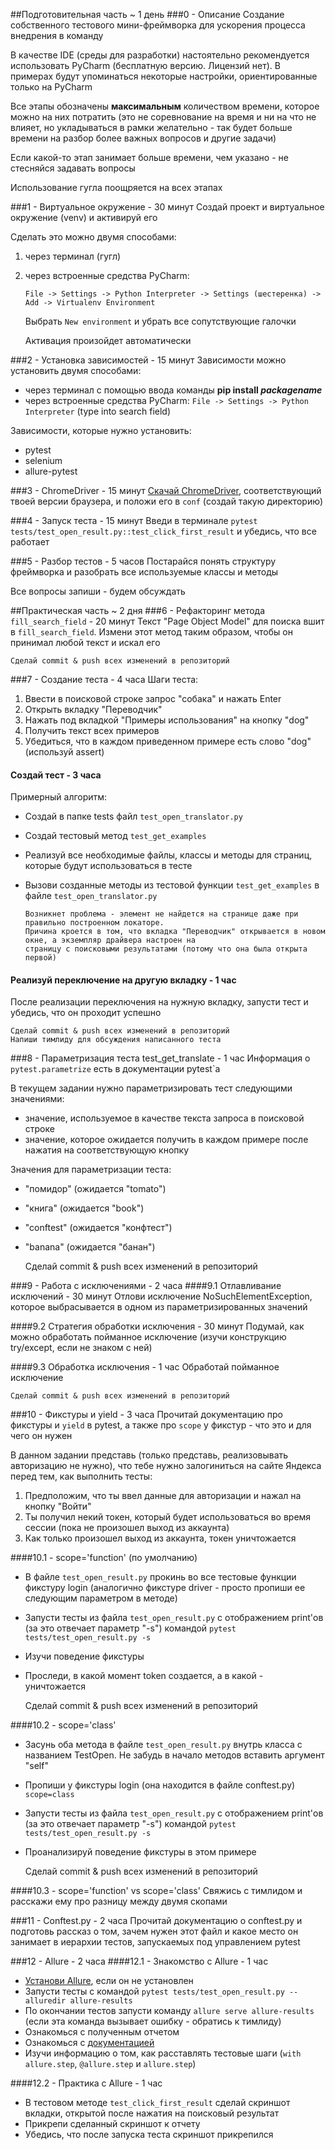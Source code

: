 ##Подготовительная часть ~ 1 день
###0 - Описание
Создание собственного тестового мини-фреймворка для ускорения процесса внедрения в команду

В качестве IDE (среды для разработки) настоятельно рекомендуется использовать PyCharm (бесплатную версию. Лицензий нет). 
В примерах будут упоминаться некоторые настройки, ориентированные только на PyCharm

Все этапы обозначены **максимальным** количеством времени, которое можно на них потратить 
(это не соревнование на время и ни на что не влияет, но укладываться в рамки желательно - так будет больше времени на 
разбор более важных вопросов и другие задачи)

Если какой-то этап занимает больше времени, чем указано - не стесняйся задавать вопросы

Использование гугла поощряется на всех этапах

###1 - Виртуальное окружение - 30 минут
Создай проект и виртуальное окружение (venv) и активируй его

Сделать это можно двумя способами:
1. через терминал (гугл)
2. через встроенные средства PyCharm:

    `File -> Settings -> Python Interpreter -> Settings (шестеренка) -> Add -> Virtualenv Environment`

   Выбрать `New environment` и убрать все сопутствующие галочки 

    Активация произойдет автоматически

###2 - Установка зависимостей - 15 минут
Зависимости можно установить двумя способами:

* через терминал с помощью ввода команды **pip install _packagename_**
* через встроенные средства PyCharm: `File -> Settings -> Python Interpreter` (type into search field)

Зависимости, которые нужно установить:
* pytest
* selenium
* allure-pytest

###3 - ChromeDriver - 15 минут
[Скачай ChromeDriver](https://chromedriver.chromium.org/), соответствующий твоей версии браузера, и положи его 
в `conf` (создай такую директорию)

###4 - Запуск теста - 15 минут
Введи в терминале `pytest tests/test_open_result.py::test_click_first_result` и убедись, что все работает

###5 - Разбор тестов - 5 часов
Постарайся понять структуру фреймворка и разобрать все используемые классы и методы

Все вопросы запиши - будем обсуждать

##Практическая часть ~ 2 дня
###6 - Рефакторинг метода `fill_search_field` - 20 минут
Текст "Page Object Model" для поиска вшит в `fill_search_field`. Измени этот метод таким образом, чтобы он принимал 
любой текст и искал его

    Сделай commit & push всех изменений в репозиторий

###7 - Создание теста - 4 часа
Шаги теста:
1. Ввести в поисковой строке запрос "собака" и нажать Enter
2. Открыть вкладку "Переводчик"
3. Нажать под вкладкой "Примеры использования" на кнопку "dog"
4. Получить текст всех примеров
5. Убедиться, что в каждом приведенном примере есть слово "dog" (используй assert)

#### Создай тест - 3 часа
Примерный алгоритм:
* Создай в папке tests файл `test_open_translator.py`
* Создай тестовый метод `test_get_examples`
* Реализуй все необходимые файлы, классы и методы для страниц, которые будут использоваться в тесте
* Вызови созданные методы из тестовой функции `test_get_examples` в файле `test_open_translator.py` 


      Возникнет проблема - элемент не найдется на странице даже при правильно построенном локаторе. 
      Причина кроется в том, что вкладка "Переводчик" открывается в новом окне, а экземпляр драйвера настроен на 
      страницу с поисковыми результатами (потому что она была открыта первой)

#### Реализуй переключение на другую вкладку - 1 час
После реализации переключения на нужную вкладку, запусти тест и убедись, что он проходит успешно


    Сделай commit & push всех изменений в репозиторий
    Напиши тимлиду для обсуждения написанного теста

###8 - Параметризация теста test_get_translate - 1 час
Информация о `pytest.parametrize` есть в документации pytest`а

В текущем задании нужно параметризировать тест следующими значениями:
* значение, используемое в качестве текста запроса в поисковой строке 
* значение, которое ожидается получить в каждом примере после нажатия на соответствующую кнопку

Значения для параметризации теста:
* "помидор" (ожидается "tomato")
* "книга" (ожидается "book")
* "conftest" (ожидается "конфтест")
* "banana" (ожидается "банан")

    
    Сделай commit & push всех изменений в репозиторий

###9 - Работа с исключениями - 2 часа
####9.1 Отлавливание исключений - 30 минут
Отлови исключение NoSuchElementException, которое выбрасывается в одном из параметризированных значений

####9.2 Стратегия обработки исключения - 30 минут 
Подумай, как можно обработать пойманное исключение (изучи конструкцию try/except, если не знаком с ней)

####9.3 Обработка исключения - 1 час
Обработай пойманное исключение

    Сделай commit & push всех изменений в репозиторий

###10 - Фикстуры и yield - 3 часа
Прочитай документацию про фикстуры и `yield` в pytest, а также про `scope` у фикстур - что это и для чего он нужен

В данном задании представь (только представь, реализовывать авторизацию не нужно), что тебе нужно залогиниться на сайте 
Яндекса перед тем, как выполнить тесты:
1. Предположим, что ты ввел данные для авторизации и нажал на кнопку "Войти"
2. Ты получил некий токен, который будет использоваться во время сессии (пока не произошел выход из аккаунта)
3. Как только произошел выход из аккаунта, токен уничтожается

####10.1 - scope='function' (по умолчанию)
* В файле `test_open_result.py` прокинь во все тестовые функции фикстуру login 
(аналогично фикстуре driver - просто пропиши ее следующим параметром в методе)
* Запусти тесты из файла `test_open_result.py` с отображением print'ов (за это отвечает параметр "-s") командой 
`pytest tests/test_open_result.py -s`
* Изучи поведение фикстуры
* Проследи, в какой момент token создается, а в какой - уничтожается


    Сделай commit & push всех изменений в репозиторий

####10.2 - scope='class'
* Засунь оба метода в файле `test_open_result.py` внутрь класса с названием TestOpen. 
Не забудь в начало методов вставить аргумент "self"
* Пропиши у фикстуры login (она находится в файле conftest.py) `scope=class`
* Запусти тесты из файла `test_open_result.py` с отображением print'ов (за это отвечает параметр "-s") командой 
`pytest tests/test_open_result.py -s`
* Проанализируй поведение фикстуры в этом примере


    Сделай commit & push всех изменений в репозиторий

####10.3 - scope='function' vs scope='class'
Свяжись с тимлидом и расскажи ему про разницу между двумя скопами

###11 - Conftest.py - 2 часа
Прочитай документацию о conftest.py и подготовь рассказ о том, зачем нужен этот файл и какое место он занимает в 
иерархии тестов, запускаемых под управлением pytest 

###12 - Allure - 2 часа
####12.1 - Знакомство с Allure - 1 час
* [Установи Allure](https://docs.qameta.io/allure/#_installing_a_commandline), если он не установлен
* Запусти тесты с командой `pytest tests/test_open_result.py --alluredir allure-results`
* По окончании тестов запусти команду `allure serve allure-results` 
(если эта команда вызывает ошибку - обратись к тимлиду)
* Ознакомься с полученным отчетом
* Ознакомься с [документацией](https://docs.qameta.io/allure/)
* Изучи информацию о том, как расставлять тестовые шаги (`with allure.step`, `@allure.step` и `allure.step`)

####12.2 - Практика с Allure - 1 час
* В тестовом методе `test_click_first_result` сделай скриншот вкладки, открытой после нажатия на поисковый результат
* Прикрепи сделанный скриншот к отчету
* Убедись, что после запуска теста скриншот прикрепился
